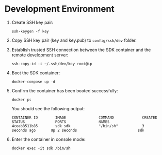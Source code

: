 # Development Environment

1. Create SSH key pair:

   ```
   ssh-keygen -f key
   ```

2. Copy SSH key pair (key and key.pub) to `config/ssh/dev` folder.

3. Establish trusted SSH connection between the SDK container and the remote development server:

   ```
   ssh-copy-id -i ~/.ssh/dev/key root@ip
   ```

4. Boot the SDK container:

   ```
   docker-compose up -d
   ```
   
5. Confirm the container has been booted successfully:

   ```
   docker ps
   ```
   
   You should see the following output:
   
   ```
   CONTAINER ID        IMAGE               COMMAND             CREATED             STATUS              PORTS               NAMES
   4ceab8511b85        sdk_sdk             "/bin/sh"           3 seconds ago       Up 2 seconds                            sdk
   ```
   
6. Enter the container in console mode:

   ```
   docker exec -it sdk /bin/sh
   ```
